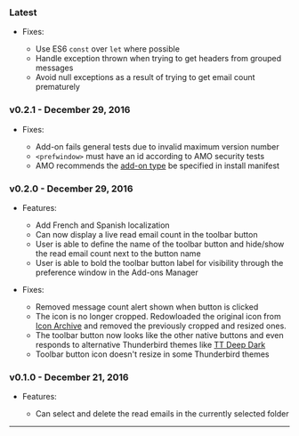 ### Latest

+ Fixes:

  - Use ES6 `const` over `let` where possible
  - Handle exception thrown when trying to get headers from grouped messages
  - Avoid null exceptions as a result of trying to get email count prematurely


### v0.2.1 - December 29, 2016

+ Fixes:

  - Add-on fails general tests due to invalid maximum version number
  - `<prefwindow>` must have an id according to AMO security tests
  - AMO recommends the [add-on type][3] be specified in install manifest


### v0.2.0 - December 29, 2016

+ Features:

  - Add French and Spanish localization
  - Can now display a live read email count in the toolbar button
  - User is able to define the name of the toolbar button and hide/show the read
    email count next to the button name
  - User is able to bold the toolbar button label for visibility through the
    preference window in the Add-ons Manager

+ Fixes:

  - Removed message count alert shown when button is clicked
  - The icon is no longer cropped. Redowloaded the original icon from
    [Icon Archive][2] and removed the previously cropped and resized ones.
  - The toolbar button now looks like the other native buttons and even responds to
    alternative Thunderbird themes like [TT Deep Dark][1]
  - Toolbar button icon doesn't resize in some Thunderbird themes

### v0.1.0 - December 21, 2016

+ Features:

  - Can select and delete the read emails in the currently selected folder

---

[1]: https://addons.mozilla.org/en-us/thunderbird/addon/tt-deepdark/
[2]: http://www.iconarchive.com/show/email-icons-by-seanau/Delete-icon.html
[3]: https://developer.mozilla.org/en-US/Add-ons/Install_Manifests#type
